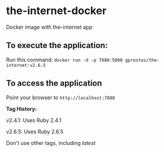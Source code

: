 # the-internet-docker
Docker image with the-internet app

## To execute the application:
Run this command: `docker run -d -p 7080:5000 gprestes/the-internet:v2.6.5`

## To access the application
Point your browser to `http://localhost:7080`

**Tag History:**

v2.4.1: Uses Ruby 2.4.1

v2.6.5: Uses Ruby 2.6.5

Don't use other tags, including *latest*
